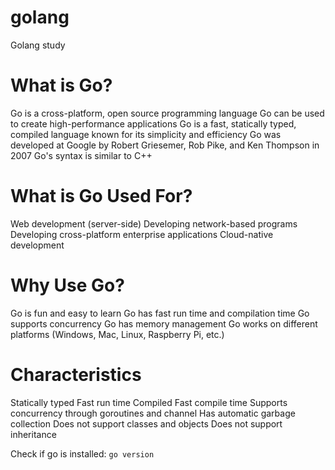 # golang
Golang study

# What is Go?
Go is a cross-platform, open source programming language
Go can be used to create high-performance applications
Go is a fast, statically typed, compiled language known for its simplicity and efficiency
Go was developed at Google by Robert Griesemer, Rob Pike, and Ken Thompson in 2007
Go's syntax is similar to C++

# What is Go Used For?
Web development (server-side)
Developing network-based programs
Developing cross-platform enterprise applications
Cloud-native development

# Why Use Go?
Go is fun and easy to learn
Go has fast run time and compilation time
Go supports concurrency
Go has memory management
Go works on different platforms (Windows, Mac, Linux, Raspberry Pi, etc.)

# Characteristics
Statically typed
Fast run time
Compiled
Fast compile time
Supports concurrency through goroutines and channel
Has automatic garbage collection
Does not support classes and objects
Does not support inheritance

Check if go is installed:
`go version`
